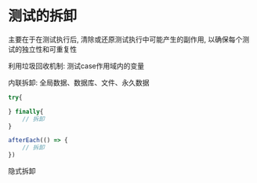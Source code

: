 # 测试的拆卸
主要在于在测试执行后, 清除或还原测试执行中可能产生的副作用, 以确保每个测试的独立性和可重复性

利用垃圾回收机制: 测试case作用域内的变量

内联拆卸: 全局数据、数据库、文件、永久数据
```typescript
try{

} finally{
    // 拆卸
}

afterEach(() => {
    // 拆卸
})
```


隐式拆卸